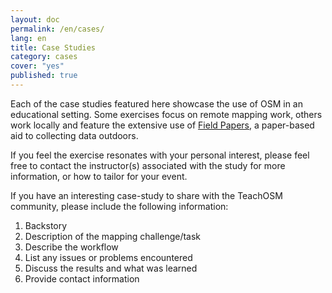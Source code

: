 ```yaml
---
layout: doc
permalink: /en/cases/
lang: en
title: Case Studies
category: cases
cover: "yes"
published: true
---
```


Each of the case studies featured here showcase the use of OSM in an educational setting. Some exercises focus on remote mapping work, others work locally and feature the extensive use of [Field Papers](http://fieldpapers.org/), a paper-based aid to collecting data outdoors. 

If you feel the exercise resonates with your personal interest, please feel free to contact the instructor(s) associated with the study for more information, or how to tailor for your event.


If you have an interesting case-study to share with the TeachOSM community, please include the following information:

1. Backstory
2. Description of the mapping challenge/task
3. Describe the workflow
4. List any issues or problems encountered
5. Discuss the results and what was learned
6. Provide contact information
